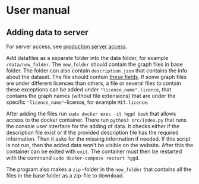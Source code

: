 # User manual

## Adding data to server

For server access, see [production server access](https://github.com/Helsinki-Genomic-Graph-Database/HGGD/blob/main/documentation/production_server.md#accessing-the-server).

Add datafiles as a separate folder into the data folder, for example `/data/new_folder`. The `new_folder` should contain the graph files in base folder. The folder can also contain `description.json` that contains the info about the dataset. The file should contain [these fields](https://github.com/Helsinki-Genomic-Graph-Database/HGGD/blob/main/data/e_coli3/description.json). If some graph files are under different licences than others, a file or several files to contain these exceptions can be added under `"licence_name".licence`, that contains the graph names (without file extensions) that are under the specific `"licence_name"`-licence, for example `MIT.licence`.

After adding the files run `sudo docker exec -it hggd bash` that allows access to the docker container. There run `python3 src/index.py` that runs the console user interface for the adding of data. It checks either if the description file exist or if the provided description file has the required information. Then it asks for the missing information if needed. If this script is not run, then the added data won't be visible on the website. After this the container can be exited with `exit`. The container must then be restarted with the command `sudo docker-compose restart hggd`.

The program also makes a `zip` -folder in the `new_folder` that contains all the files in the base folder as a zip-file to download.
